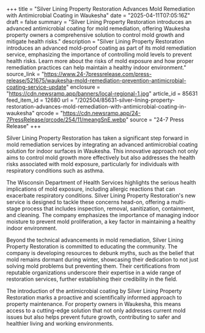 +++
title = "Silver Lining Property Restoration Advances Mold Remediation with Antimicrobial Coating in Waukesha"
date = "2025-04-11T07:05:16Z"
draft = false
summary = "Silver Lining Property Restoration introduces an advanced antimicrobial coating for mold remediation, offering Waukesha property owners a comprehensive solution to control mold growth and mitigate health risks."
description = "Silver Lining Property Restoration introduces an advanced mold-proof coating as part of its mold remediation service, emphasizing the importance of controlling mold levels to prevent health risks. Learn more about the risks of mold exposure and how proper remediation practices can help maintain a healthy indoor environment."
source_link = "https://www.24-7pressrelease.com/press-release/521675/waukesha-mold-remediation-prevention-antimicrobial-coating-service-update"
enclosure = "https://cdn.newsramp.app/banners/local-regional-1.jpg"
article_id = 85631
feed_item_id = 12680
url = "/202504/85631-silver-lining-property-restoration-advances-mold-remediation-with-antimicrobial-coating-in-waukesha"
qrcode = "https://cdn.newsramp.app/24-7PressRelease/qrcode/254/11/meangSnE.webp"
source = "24-7 Press Release"
+++

<p>Silver Lining Property Restoration has taken a significant step forward in mold remediation services by integrating an advanced antimicrobial coating solution for indoor surfaces in Waukesha. This innovative approach not only aims to control mold growth more effectively but also addresses the health risks associated with mold exposure, particularly for individuals with respiratory conditions such as asthma.</p><p>The Wisconsin Department of Health Services highlights the serious health implications of mold exposure, including allergic reactions that can exacerbate respiratory conditions. Silver Lining Property Restoration's new service is designed to tackle these concerns head-on, offering a multi-stage process that includes inspection, removal, sanitization, containment, and cleaning. The company emphasizes the importance of managing indoor moisture to prevent mold proliferation, a key factor in maintaining a healthy indoor environment.</p><p>Beyond the technical advancements in mold remediation, Silver Lining Property Restoration is committed to educating the community. The company is developing resources to debunk myths, such as the belief that mold remains dormant during winter, showcasing their dedication to not just solving mold problems but preventing them. Their certifications from reputable organizations underscore their expertise in a wide range of restoration services, further establishing their credibility in the field.</p><p>The introduction of the antimicrobial coating by Silver Lining Property Restoration marks a proactive and scientifically informed approach to property maintenance. For property owners in Waukesha, this means access to a cutting-edge solution that not only addresses current mold issues but also helps prevent future growth, contributing to safer and healthier living and working environments.</p>